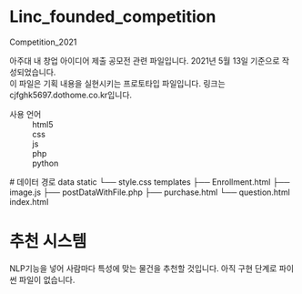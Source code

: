 # Linc_founded_competition
Competition_2021

<p> 아주대 내 창업 아이디어 제출 공모전 관련 파일입니다. 2021년 5월 13일 기준으로 작성되었습니다.<br> 이 파일은 기획 내용을 실현시키는 프로토타입 파일입니다. 링크는 cjfghk5697.dothome.co.kr입니다.</p>
<dl>
  <dt>사용 언어</dt>
  <dd>html5</dd>
  <dd>css</dd>
  <dd>js</dd>
  <dd>php</dd>
  <dd>python</dd>
</dl>
# 데이터 경로
data
    static
      └── style.css
templates
  ├── Enrollment.html
  ├── image.js
  ├── postDataWithFile.php
  ├── purchase.html
  └── question.html
index.html

# 추천 시스템
<p>NLP기능을 넣어 사람마다 특성에 맞는 물건을 추천할 것입니다. 아직 구현 단계로 파이썬 파일이 없습니다.</p>
